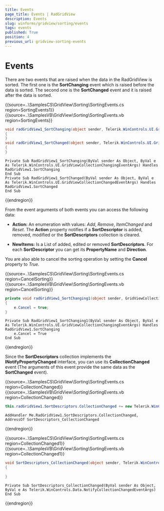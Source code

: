 ```yaml
---
title: Events
page_title: Events | RadGridView
description: Events
slug: winforms/gridview/sorting/events
tags: events
published: True
position: 4
previous_url: gridview-sorting-events
---
```


# Events

There are two events that are raised when the data in the RadGridView is sorted. The first one is the __SortChanging__ event which is raised before the data is sorted. The second one is the __SortChanged__ event and it is raised after the data is sorted.

{{source=..\SamplesCS\GridView\Sorting\SortingEvents.cs region=SortingEvents1}} 
{{source=..\SamplesVB\GridView\Sorting\SortingEvents.vb region=SortingEvents}} 

````C#
void radGridView1_SortChanging(object sender, Telerik.WinControls.UI.GridViewCollectionChangingEventArgs e)
{
}
void radGridView1_SortChanged(object sender, Telerik.WinControls.UI.GridViewCollectionChangedEventArgs e)
{
}

````
````VB.NET
Private Sub RadGridView1_SortChanging(ByVal sender As Object, ByVal e As Telerik.WinControls.UI.GridViewCollectionChangingEventArgs) Handles RadGridView1.SortChanging
End Sub
Private Sub RadGridView1_SortChanged(ByVal sender As Object, ByVal e As Telerik.WinControls.UI.GridViewCollectionChangedEventArgs) Handles RadGridView1.SortChanged
End Sub

````

{{endregion}}

From the event arguments of both events you can access the following data:

* __Action:__ An enumeration with values: *Add*, *Remove*, *ItemChanged* and *Reset*. The __Action__ property notifies if a __SortDescriptor__ is added, removed, modified or the __SortDescriptors__ collection is cleared.

* __NewItems:__ Is a List of added, edited or removed __SortDescriptors__. For each __SortDescriptor__ you can get its __PropertyName__ and __Direction__.

You are also able to cancel the sorting operation by setting the __Cancel__ property to *True*.
 
{{source=..\SamplesCS\GridView\Sorting\SortingEvents.cs region=CancelSorting}} 
{{source=..\SamplesVB\GridView\Sorting\SortingEvents.vb region=CancelSorting}} 
````C#
private void radGridView1_SortChanging1(object sender, GridViewCollectionChangingEventArgs e)
{
    e.Cancel = true;
}

````
````VB.NET
Private Sub RadGridView1_SortChanging1(ByVal sender As Object, ByVal e As Telerik.WinControls.UI.GridViewCollectionChangingEventArgs) Handles RadGridView1.SortChanging
    e.Cancel = True
End Sub

````

{{endregion}} 

Since the __SortDescriptors__ collection implements the __INotifyPropertyChanged__ interface, you can use its __CollectionChanged__ event (The arguments of this event provide the same data as the __SortChanged__ event).

{{source=..\SamplesCS\GridView\Sorting\SortingEvents.cs region=CollectionChanged}} 
{{source=..\SamplesVB\GridView\Sorting\SortingEvents.vb region=CollectionChanged}} 
````C#
this.radGridView1.SortDescriptors.CollectionChanged += new Telerik.WinControls.Data.NotifyCollectionChangedEventHandler(SortDescriptors_CollectionChanged);

````
````VB.NET
AddHandler Me.RadGridView1.SortDescriptors.CollectionChanged, AddressOf SortDescriptors_CollectionChanged

````

{{endregion}} 

{{source=..\SamplesCS\GridView\Sorting\SortingEvents.cs region=CollectionChanged1}} 
{{source=..\SamplesVB\GridView\Sorting\SortingEvents.vb region=CollectionChanged1}} 

````C#
void SortDescriptors_CollectionChanged(object sender, Telerik.WinControls.Data.NotifyCollectionChangedEventArgs e)
{
    
}

````
````VB.NET
Private Sub SortDescriptors_CollectionChanged(ByVal sender As Object, ByVal e As Telerik.WinControls.Data.NotifyCollectionChangedEventArgs)
End Sub

````

{{endregion}} 



